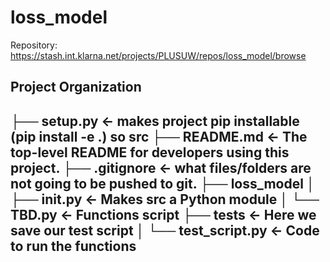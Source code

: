loss_model
==============================
 
Repository: https://stash.int.klarna.net/projects/PLUSUW/repos/loss_model/browse
 
Project Organization
------------
 
   ├── setup.py           <- makes project pip installable (pip install -e .) so src
   ├── README.md          <- The top-level README for developers using this project.
   ├── .gitignore         <- what files/folders are not going to be pushed to git.
   ├── loss_model
   │   ├── __init__.py    		<- Makes src a Python module
   │   └── TBD.py	<- Functions script
   ├── tests                	<- Here we save our test script
   │   └── test_script.py    	<- Code to run the functions
--------
